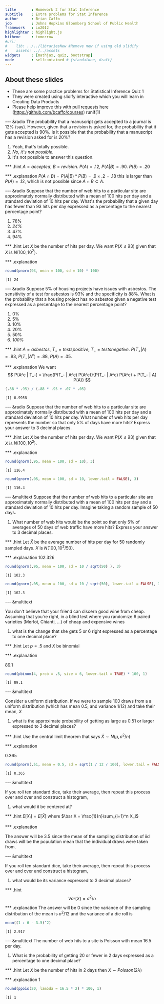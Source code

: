```yaml
---
title       : Homework 2 for Stat Inference
subtitle    : Extra problems for Stat Inference
author      : Brian Caffo
job         : Johns Hopkins Bloomberg School of Public Health
framework   : io2012
highlighter : highlight.js  
hitheme     : tomorrow       
#url:
#    lib: ../../librariesNew #Remove new if using old slidify
#    assets: ../../assets
widgets     : [mathjax, quiz, bootstrap]
mode        : selfcontained # {standalone, draft}
---
```




## About these slides
- These are some practice problems for Statistical Inference Quiz 1
- They were created using slidify interactive which you will learn in 
Creating Data Products
- Please help improve this with pull requests here
(https://github.com/bcaffo/courses)
runif(1)

--- &radio
The probability that a manuscript gets accepted to a journal is 12% (say). However,
given that a revision is asked for, the probability that it gets accepted
is 90%. Is it possible that the probability that a manuscript has a revision
asked for is 20%? 

1. Yeah, that's totally possible.
2. _No, it's not possible._
3. It's not possible to answer this question.

*** .hint
$A = accepted$, $B = revision$. $P(A) = .12$, $P(A | B) = .90$. $P(B) = .20$

*** .explanation
$P(A \cap B) = P(A | B) * P(B) = .9 \times .2 = .18$ this is larger than
$P(A) = .12$, which is not possible since $A \cap B \subset A$.


--- &radio
Suppose that the number of web hits to a particular site are approximately normally
distributed with a mean of 100 hits per day and a standard deviation of 10 hits per day. What's the probability that a given day has fewer than 93 hits per day
expressed as a percentage to the nearest percentage point?

1. 76%
2. _24%_
3. 47%
4. 94%

*** .hint
Let $X$ be the number of hits per day. We want $P(X \leq 93)$ given that
$X$ is $N(100, 10^2)$.

*** .explanation

```r
round(pnorm(93, mean = 100, sd = 10) * 100)
```

```
[1] 24
```



--- &radio
Suppose 5% of housing projects have issues with asbestos. The sensitivity of a test
for asbestos is 93% and the specificity is 88%. What is the probability that a 
housing project has no asbestos given a negative test expressed as a percentage
to the nearest percentage point?

1. 0%
2. 5%
3. 10%
4. 20%
5. 50%
6. _100%_

*** .hint
$A = asbestos$, $T_+ = tests positive$, $T_- = tests negative$. 
$P(T_+ | A) = .93$, $P(T_- | A^c) = .88$, $P(A) = .05$.

*** .explanation
We want
$$
P(A^c | T_-) = \frac{P(T_- | A^c) P(A^c)}{P(T_- | A^c) P(A^c) + P(T_- | A) P(A)}
$$

```r
(.88 * .95) / (.88 * .95 + .07 * .05)
```

```
[1] 0.9958
```




---  &radio
Suppose that the number of web hits to a particular site are approximately normally
distributed with a mean of 100 hits per day and a standard deviation of 10 hits per day. What number of web hits per day represents the number so that only
5% of days have more hits? Express your answer to 3 decimal places.


*** .hint
Let $X$ be the number of hits per day. We want $P(X \leq 93)$ given that
$X$ is $N(100, 10^2)$.

*** .explanation

```r
round(qnorm(.95, mean = 100, sd = 10), 3)
```

```
[1] 116.4
```

```r
round(qnorm(.05, mean = 100, sd = 10, lower.tail = FALSE), 3)
```

```
[1] 116.4
```



---  &multitext
Suppose that the number of web hits to a particular site are approximately normally
distributed with a mean of 100 hits per day and a standard deviation of 10 hits per day. Imagine taking a random sample of 50 days. 

1. What number of web hits would
be the point so that only 5% of averages of 50 days of web traffic have more hits? 
Express your answer to 3 decimal places. 

*** .hint
Let $\bar X$ be the average number of hits per day for 50 randomly sampled days.
$X$ is $N(100, 10^2 / 50)$.

*** .explanation
<span class="answer">102.326</span>
 

```r
round(qnorm(.95, mean = 100, sd = 10 / sqrt(50) ), 3)
```

```
[1] 102.3
```

```r
round(qnorm(.05, mean = 100, sd = 10 / sqrt(50), lower.tail = FALSE), 3)
```

```
[1] 102.3
```


--- &multitext

You don't believe that your friend can discern good wine from cheap. Assuming
that you're right, in a blind test where you randomize 6 paired varieties (Merlot,
Chianti, ...) of cheap and expensive wines

1. what is the change that she gets 5 or 6 right expressed as a percentage
to one decimal place?

*** .hint
Let $p=.5$ and $X$ be binomial

*** .explanation

<span class="answer">89.1</span>


```r
round(pbinom(4, prob = .5, size = 6, lower.tail = TRUE) * 100, 1)
```

```
[1] 89.1
```


--- &multitext

Consider a uniform distribution. If we were to sample 100 draws from a 
a uniform distribution (which has mean 0.5, and variance 1/12) and take their
mean, $\bar X$

1. what is the approximate probability of getting as large as 0.51 or larger expressed to 3 decimal places?

*** .hint
Use the central limit theorem that says $\bar X \sim N(\mu, \sigma^2/n)$

*** .explanation

<span class="answer"> 0.365</span>


```r
round(pnorm(.51, mean = 0.5, sd = sqrt(1 / 12 / 100), lower.tail = FALSE), 3)
```

```
[1] 0.365
```



--- &multitext

If you roll ten standard dice, take their average, then repeat this process over and over and construct a histogram, 

1. what would it be centered at?


*** .hint
$E[X_i] = E[\bar X]$ where $\bar X = \frac{1}{n}\sum_{i=1}^n X_i$

*** .explanation


The answer will be  <span class="answer">3.5</span> since the mean of the
sampling distribution of iid draws will be the population mean that the
individual draws were taken from.

--- &multitext

If you roll ten standard dice, take their average, then repeat this process over and over and construct a histogram, 

1. what would be its variance expressed to 3 decimal places?

*** .hint
$$Var(\bar X) = \sigma^2 /n$$

*** .explanation
The answer will be <span class="answer">0</span> 
since the variance of the sampling distribution of the mean is $\sigma^2/12$
and the variance of a die roll is 


```r
mean((1 : 6 - 3.5)^2)
```

```
[1] 2.917
```


--- &multitext
The number of web hits to a site is Poisson with mean 16.5 per day. 

1. What is the probability of getting 20 or fewer in 2 days expressed
as a percentage to one decimal place?

*** .hint
Let $X$ be the number of hits in 2 days then $X \sim Poisson(2\lambda)$

*** .explanation
<span class="answer">1</span>


```r
round(ppois(20, lambda = 16.5 * 2) * 100, 1)
```

```
[1] 1
```




